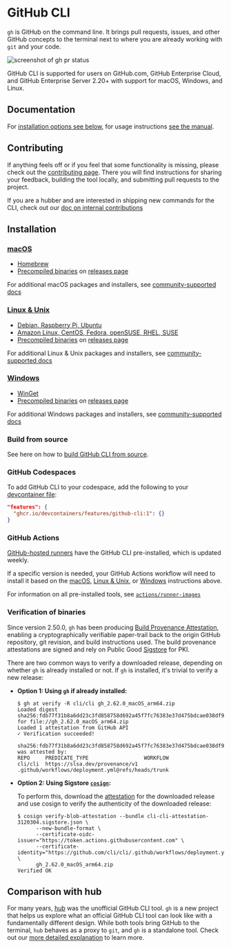 # GitHub CLI

`gh` is GitHub on the command line. It brings pull requests, issues, and other GitHub concepts to the terminal next to where you are already working with `git` and your code.

![screenshot of gh pr status](https://user-images.githubusercontent.com/98482/84171218-327e7a80-aa40-11ea-8cd1-5177fc2d0e72.png)

GitHub CLI is supported for users on GitHub.com, GitHub Enterprise Cloud, and GitHub Enterprise Server 2.20+ with support for macOS, Windows, and Linux.

## Documentation

For [installation options see below](#installation), for usage instructions [see the manual]( https://cli.github.com/manual/).

## Contributing

If anything feels off or if you feel that some functionality is missing, please check out the [contributing page](.github/CONTRIBUTING.md). There you will find instructions for sharing your feedback, building the tool locally, and submitting pull requests to the project.

If you are a hubber and are interested in shipping new commands for the CLI, check out our [doc on internal contributions](docs/working-with-us.md)

<!-- this anchor is linked to from elsewhere, so avoid renaming it -->
## Installation

### [macOS](docs/install_macos.md)

- [Homebrew](docs/install_macos.md#homebrew)
- [Precompiled binaries](docs/install_macos.md#precompiled-binaries) on [releases page][]

For additional macOS packages and installers, see [community-supported docs](docs/install_macos.md#community-unofficial)

### [Linux & Unix](docs/install_linux.md)

- [Debian, Raspberry Pi, Ubuntu](docs/install_linux.md#debian)
- [Amazon Linux, CentOS, Fedora, openSUSE, RHEL, SUSE](docs/install_linux.md#rpm)
- [Precompiled binaries](docs/install_linux.md#precompiled-binaries) on [releases page][]

For additional Linux & Unix packages and installers, see [community-supported docs](docs/install_linux.md#community-unofficial)

### [Windows](docs/install_windows.md)

- [WinGet](docs/install_windows.md#winget)
- [Precompiled binaries](docs/install_windows.md#precompiled-binaries) on [releases page][]

For additional Windows packages and installers, see [community-supported docs](docs/install_windows.md#community-unofficial)

### Build from source

See here on how to [build GitHub CLI from source](docs/install_source.md).

### GitHub Codespaces

To add GitHub CLI to your codespace, add the following to your [devcontainer file](https://docs.github.com/en/codespaces/setting-up-your-project-for-codespaces/adding-features-to-a-devcontainer-file):

```json
"features": {
  "ghcr.io/devcontainers/features/github-cli:1": {}
}
```

### GitHub Actions

[GitHub-hosted runners](https://docs.github.com/en/actions/using-github-hosted-runners/about-github-hosted-runners) have the GitHub CLI pre-installed, which is updated weekly.

If a specific version is needed, your GitHub Actions workflow will need to install it based on the [macOS](#macos), [Linux & Unix](#linux--unix), or [Windows](#windows) instructions above.

For information on all pre-installed tools, see [`actions/runner-images`](https://github.com/actions/runner-images)

### Verification of binaries

Since version 2.50.0, `gh` has been producing [Build Provenance Attestation](https://github.blog/changelog/2024-06-25-artifact-attestations-is-generally-available/), enabling a cryptographically verifiable paper-trail back to the origin GitHub repository, git revision, and build instructions used. The build provenance attestations are signed and rely on Public Good [Sigstore](https://www.sigstore.dev/) for PKI.

There are two common ways to verify a downloaded release, depending on whether `gh` is already installed or not. If `gh` is installed, it's trivial to verify a new release:

- **Option 1: Using `gh` if already installed:**

  ```shell
  $ gh at verify -R cli/cli gh_2.62.0_macOS_arm64.zip
  Loaded digest sha256:fdb77f31b8a6dd23c3fd858758d692a45f7fc76383e37d475bdcae038df92afc for file://gh_2.62.0_macOS_arm64.zip
  Loaded 1 attestation from GitHub API
  ✓ Verification succeeded!

  sha256:fdb77f31b8a6dd23c3fd858758d692a45f7fc76383e37d475bdcae038df92afc was attested by:
  REPO     PREDICATE_TYPE                  WORKFLOW
  cli/cli  https://slsa.dev/provenance/v1  .github/workflows/deployment.yml@refs/heads/trunk
  ```

- **Option 2: Using Sigstore [`cosign`](https://github.com/sigstore/cosign):**

  To perform this, download the [attestation](https://github.com/cli/cli/attestations) for the downloaded release and use cosign to verify the authenticity of the downloaded release:

  ```shell
  $ cosign verify-blob-attestation --bundle cli-cli-attestation-3120304.sigstore.json \
        --new-bundle-format \
        --certificate-oidc-issuer="https://token.actions.githubusercontent.com" \
        --certificate-identity="https://github.com/cli/cli/.github/workflows/deployment.yml@refs/heads/trunk" \
        gh_2.62.0_macOS_arm64.zip
  Verified OK
  ```

## Comparison with hub

For many years, [hub](https://github.com/github/hub) was the unofficial GitHub CLI tool. `gh` is a new project that helps us explore
what an official GitHub CLI tool can look like with a fundamentally different design. While both
tools bring GitHub to the terminal, `hub` behaves as a proxy to `git`, and `gh` is a standalone
tool. Check out our [more detailed explanation](docs/gh-vs-hub.md) to learn more.

[releases page]: https://github.com/cli/cli/releases/latest
